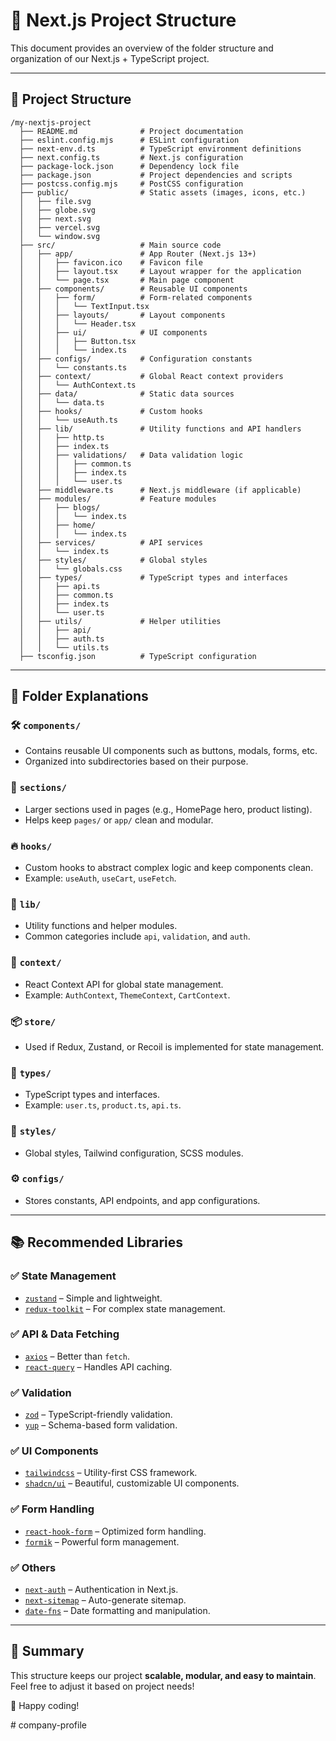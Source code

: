 # 📌 Next.js Project Structure

This document provides an overview of the folder structure and organization of our Next.js + TypeScript project.

---

## 📂 Project Structure
```
/my-nextjs-project
  ├── README.md              # Project documentation
  ├── eslint.config.mjs      # ESLint configuration
  ├── next-env.d.ts          # TypeScript environment definitions
  ├── next.config.ts         # Next.js configuration
  ├── package-lock.json      # Dependency lock file
  ├── package.json           # Project dependencies and scripts
  ├── postcss.config.mjs     # PostCSS configuration
  ├── public/                # Static assets (images, icons, etc.)
  │   ├── file.svg
  │   ├── globe.svg
  │   ├── next.svg
  │   ├── vercel.svg
  │   └── window.svg
  ├── src/                   # Main source code
  │   ├── app/               # App Router (Next.js 13+)
  │   │   ├── favicon.ico    # Favicon file
  │   │   ├── layout.tsx     # Layout wrapper for the application
  │   │   └── page.tsx       # Main page component
  │   ├── components/        # Reusable UI components
  │   │   ├── form/          # Form-related components
  │   │   │   └── TextInput.tsx
  │   │   ├── layouts/       # Layout components
  │   │   │   └── Header.tsx
  │   │   ├── ui/            # UI components
  │   │   │   ├── Button.tsx
  │   │   │   └── index.ts
  │   ├── configs/           # Configuration constants
  │   │   └── constants.ts
  │   ├── context/           # Global React context providers
  │   │   └── AuthContext.ts
  │   ├── data/              # Static data sources
  │   │   └── data.ts
  │   ├── hooks/             # Custom hooks
  │   │   └── useAuth.ts
  │   ├── lib/               # Utility functions and API handlers
  │   │   ├── http.ts
  │   │   ├── index.ts
  │   │   ├── validations/   # Data validation logic
  │   │   │   ├── common.ts
  │   │   │   ├── index.ts
  │   │   │   └── user.ts
  │   ├── middleware.ts      # Next.js middleware (if applicable)
  │   ├── modules/           # Feature modules
  │   │   ├── blogs/
  │   │   │   └── index.ts
  │   │   ├── home/
  │   │   │   └── index.ts
  │   ├── services/          # API services
  │   │   └── index.ts
  │   ├── styles/            # Global styles
  │   │   └── globals.css
  │   ├── types/             # TypeScript types and interfaces
  │   │   ├── api.ts
  │   │   ├── common.ts
  │   │   ├── index.ts
  │   │   └── user.ts
  │   ├── utils/             # Helper utilities
  │   │   ├── api/
  │   │   ├── auth.ts
  │   │   └── utils.ts
  ├── tsconfig.json          # TypeScript configuration
```

---

## 📜 Folder Explanations
### 🛠 `components/`
- Contains reusable UI components such as buttons, modals, forms, etc.
- Organized into subdirectories based on their purpose.

### 📌 `sections/`
- Larger sections used in pages (e.g., HomePage hero, product listing).
- Helps keep `pages/` or `app/` clean and modular.

### 🔥 `hooks/`
- Custom hooks to abstract complex logic and keep components clean.
- Example: `useAuth`, `useCart`, `useFetch`.

### 🚀 `lib/`
- Utility functions and helper modules.
- Common categories include `api`, `validation`, and `auth`.

### 🔑 `context/`
- React Context API for global state management.
- Example: `AuthContext`, `ThemeContext`, `CartContext`.

### 📦 `store/`
- Used if Redux, Zustand, or Recoil is implemented for state management.

### 📝 `types/`
- TypeScript types and interfaces.
- Example: `user.ts`, `product.ts`, `api.ts`.

### 🎨 `styles/`
- Global styles, Tailwind configuration, SCSS modules.

### ⚙ `configs/`
- Stores constants, API endpoints, and app configurations.

---

## 📚 Recommended Libraries
### ✅ State Management
- [`zustand`](https://github.com/pmndrs/zustand) – Simple and lightweight.
- [`redux-toolkit`](https://redux-toolkit.js.org/) – For complex state management.

### ✅ API & Data Fetching
- [`axios`](https://github.com/axios/axios) – Better than `fetch`.
- [`react-query`](https://tanstack.com/query) – Handles API caching.

### ✅ Validation
- [`zod`](https://github.com/colinhacks/zod) – TypeScript-friendly validation.
- [`yup`](https://github.com/jquense/yup) – Schema-based form validation.

### ✅ UI Components
- [`tailwindcss`](https://tailwindcss.com/) – Utility-first CSS framework.
- [`shadcn/ui`](https://ui.shadcn.com/) – Beautiful, customizable UI components.

### ✅ Form Handling
- [`react-hook-form`](https://react-hook-form.com/) – Optimized form handling.
- [`formik`](https://formik.org/) – Powerful form management.

### ✅ Others
- [`next-auth`](https://next-auth.js.org/) – Authentication in Next.js.
- [`next-sitemap`](https://github.com/iamvishnusankar/next-sitemap) – Auto-generate sitemap.
- [`date-fns`](https://date-fns.org/) – Date formatting and manipulation.

---

## 🎯 Summary
This structure keeps our project **scalable, modular, and easy to maintain**. Feel free to adjust it based on project needs!

🚀 Happy coding!

#   c o m p a n y - p r o f i l e  
 